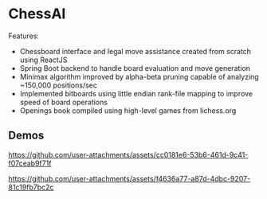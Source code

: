 # ChessAI

Features:
- Chessboard interface and legal move assistance created from scratch using ReactJS
- Spring Boot backend to handle board evaluation and move generation
- Minimax algorithm improved by alpha-beta pruning capable of analyzing ~150,000 positions/sec
- Implemented bitboards using little endian rank-file mapping to improve speed of board operations
- Openings book compiled using high-level games from lichess.org

## Demos

https://github.com/user-attachments/assets/cc0181e6-53b6-461d-9c41-f07ceab9f71f

https://github.com/user-attachments/assets/f4636a77-a87d-4dbc-9207-81c19fb7bc2c

